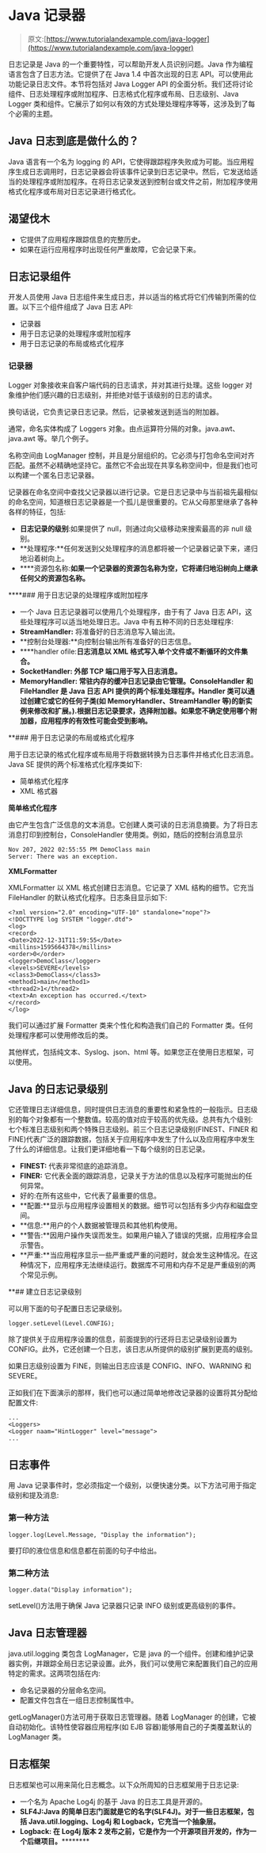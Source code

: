 # Java 记录器

> 原文:[https://www.tutorialandexample.com/java-logger](https://www.tutorialandexample.com/java-logger)

日志记录是 Java 的一个重要特性，可以帮助开发人员识别问题。Java 作为编程语言包含了日志方法。它提供了在 Java 1.4 中首次出现的日志 API。可以使用此功能记录日志文件。本节将包括对 Java Logger API 的全面分析。我们还将讨论组件、日志处理程序或附加程序、日志格式化程序或布局、日志级别、Java Logger 类和组件。它展示了如何以有效的方式处理处理程序等等，这涉及到了每个必需的主题。

## Java 日志到底是做什么的？

Java 语言有一个名为 logging 的 API，它使得跟踪程序失败成为可能。当应用程序生成日志调用时，日志记录器会将该事件记录到日志记录中。然后，它发送给适当的处理程序或附加程序。在将日志记录发送到控制台或文件之前，附加程序使用格式化程序或布局对日志记录进行格式化。

## 渴望伐木

*   它提供了应用程序跟踪信息的完整历史。
*   如果在运行应用程序时出现任何严重故障，它会记录下来。

## 日志记录组件

开发人员使用 Java 日志组件来生成日志，并以适当的格式将它们传输到所需的位置。以下三个组件组成了 Java 日志 API:

*   记录器
*   用于日志记录的处理程序或附加程序
*   用于日志记录的布局或格式化程序

### 记录器

Logger 对象接收来自客户端代码的日志请求，并对其进行处理。这些 logger 对象维护他们感兴趣的日志级别，并拒绝对低于该级别的日志的请求。

换句话说，它负责记录日志记录。然后，记录被发送到适当的附加器。

通常，命名实体构成了 Loggers 对象。由点运算符分隔的对象。java.awt、java.awt 等。举几个例子。

名称空间由 LogManager 控制，并且是分层组织的。它必须与打包命名空间对齐匹配。虽然不必精确地坚持它。虽然它不会出现在共享名称空间中，但是我们也可以构建一个匿名日志记录器。

记录器在命名空间中查找父记录器以进行记录。它是日志记录中与当前祖先最相似的命名空间，知道根日志记录器是一个孤儿是很重要的。它从父母那里继承了各种各样的特征，包括:

*   **日志记录的级别**:如果提供了 null，则通过向父级移动来搜索最高的非 null 级别。
*   **处理程序:**任何发送到父处理程序的消息都将被一个记录器记录下来，递归地沿着树向上。
*   ****资源包名称:**如果一个记录器的资源包名称为空，它将递归地沿树向上继承任何父的资源包名称。**

 ****### 用于日志记录的处理程序或附加程序

*   一个 Java 日志记录器可以使用几个处理程序，由于有了 Java 日志 API，这些处理程序可以适当地处理日志。Java 中有五种不同的日志处理程序:
*   **StreamHandler:** 将准备好的日志消息写入输出流。
*   **控制台处理器:**向控制台输出所有准备好的日志信息。
*   ****handler ofile:**日志消息以 XML 格式写入单个文件或不断循环的文件集合。**
*   ****SocketHandler:** 外部 TCP 端口用于写入日志消息。**
*   ****MemoryHandler:** 常驻内存的缓冲日志记录由它管理。ConsoleHandler 和 FileHandler 是 Java 日志 API 提供的两个标准处理程序。Handler 类可以通过创建它或它的任何子类(如 MemoryHandler、StreamHandler 等)的新实例来修改和扩展。).根据日志记录要求，选择附加器。如果您不确定使用哪个附加器，应用程序的有效性可能会受到影响。**

 **### 用于日志记录的布局或格式化程序

用于日志记录的格式化程序或布局用于将数据转换为日志事件并格式化日志消息。Java SE 提供的两个标准格式化程序类如下:

*   简单格式化程序
*   XML 格式器

**简单格式化程序**

由它产生包含广泛信息的文本消息。它创建人类可读的日志消息摘要。为了将日志消息打印到控制台，ConsoleHandler 使用类。例如，随后的控制台消息显示

```
Nov 207, 2022 02:55:55 PM DemoClass main  
Server: There was an exception.
```

**XMLFormatter**

XMLFormatter 以 XML 格式创建日志消息。它记录了 XML 结构的细节。它充当 FileHandler 的默认格式化程序。日志条目显示如下:

```
<?xml version="2.0" encoding="UTF-10" standalone="nope"?>  
<!DOCTTYPE log SYSTEM "logger.dtd">  
<log>  
<record>  
<Date>2022-12-31T11:59:55</Date>  
<millins>1595664378</millins>  
<order>0</order>  
<logger>DemoClass</logger>  
<levels>SEVERE</levels>  
<class3>DemoClass</class3>  
<method1>main</method1>  
<thread2>1</thread2>  
<text>An exception has occurred.</text>  
</record>  
</log> 
```

我们可以通过扩展 Formatter 类来个性化和构造我们自己的 Formatter 类。任何处理程序都可以使用修改后的类。

其他样式，包括纯文本、Syslog、json、html 等。如果您正在使用日志框架，可以使用。

## Java 的日志记录级别

它还管理日志详细信息，同时提供日志消息的重要性和紧急性的一般指示。日志级别的每个对象都有一个整数值。较高的值对应于较高的优先级。总共有九个级别:七个标准日志级别和两个特殊日志级别。前三个日志记录级别(FINEST、FINER 和 FINE)代表广泛的跟踪数据，包括关于应用程序中发生了什么以及应用程序中发生了什么的详细信息。让我们更详细地看一下每个级别的日志记录。

*   **FINEST:** 代表非常彻底的追踪消息。
*   **FINER:** 它代表全面的跟踪消息，记录关于方法的信息以及程序可能抛出的任何异常。
*   好的:在所有这些中，它代表了最重要的信息。
*   **配置:**显示与应用程序设置相关的数据。细节可以包括有多少内存和磁盘空间。
*   **信息:**用户的个人数据被管理员和其他机构使用。
*   **警告:**因用户操作失误而发生。如果用户输入了错误的凭据，应用程序会显示警告。
*   **严重:**当应用程序显示一些严重或严重的问题时，就会发生这种情况。在这种情况下，应用程序无法继续运行。数据库不可用和内存不足是严重级别的两个常见示例。

 **## 建立日志记录级别

可以用下面的句子配置日志记录级别。

```
logger.setLevel(Level.CONFIG); 
```

除了提供关于应用程序设置的信息，前面提到的行还将日志记录级别设置为 CONFIG。此外，它还创建一个日志，该日志从所提供的级别扩展到更高的级别。

如果日志级别设置为 FINE，则输出日志应该是 CONFIG、INFO、WARNING 和 SEVERE。

正如我们在下面演示的那样，我们也可以通过简单地修改记录器的设置将其分配给配置文件:

```
...  
<Loggers>  
<Logger naam="HintLogger" level="message">  
... 
```

## 日志事件

用 Java 记录事件时，您必须指定一个级别，以便快速分类。以下方法可用于指定级别和提及消息:

### 第一种方法

```
logger.log(Level.Message, "Display the information");
```

要打印的液位信息和信息都在前面的句子中给出。

### 第二种方法

```
logger.data("Display information"); 
```

setLevel()方法用于确保 Java 记录器只记录 INFO 级别或更高级别的事件。

## Java 日志管理器

java.util.logging 类包含 LogManager，它是 java 的一个组件。创建和维护记录器实例，并跟踪全局日志记录设置。此外，我们可以使用它来配置我们自己的应用特定的需求。这两项包括在内:

*   命名记录器的分层命名空间。
*   配置文件包含在一组日志控制属性中。

getLogManager()方法可用于获取日志管理器。随着 LogManager 的创建，它被自动初始化。该特性使容器应用程序(如 EJB 容器)能够用自己的子类覆盖默认的 LogManager 类。

## 日志框架

日志框架也可以用来简化日志概念。以下众所周知的日志框架用于日志记录:

*   一个名为 Apache Log4j 的基于 Java 的日志工具是开源的。
*   **SLF4J:Java 的简单日志门面就是它的名字(SLF4J)。对于一些日志框架，包括 Java.util.logging、Log4j 和 Logback，它充当一个抽象层。**
*   ******Logback:** 在 Log4j 版本 2 发布之前，它是作为一个开源项目开发的，作为一个后继项目。************